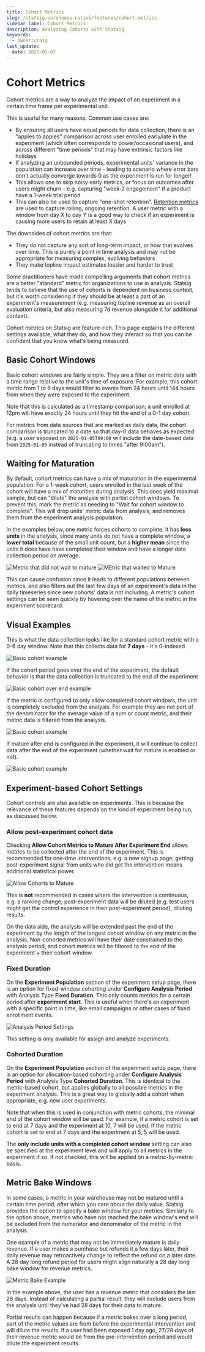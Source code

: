 ```yaml
---
title: Cohort Metrics
slug: /statsig-warehouse-native/features/cohort-metrics
sidebar_label: Cohort Metrics
description: Analyzing Cohorts with Statsig
keywords:
  - owner:craig
last_update:
  date: 2025-05-07
---
```


# Cohort Metrics

Cohort metrics are a way to analyze the impact of an experiment in a certain time frame per experimental unit.

This is useful for many reasons. Common use cases are:

- By ensuring all users have equal periods for data collection, there is an "apples to apples" comparison across user enrolled early/late in the experiment (which often corresponds to power/occasional users), and across different "time periods" that may have extrinsic factors like holidays
- If analyzing an unbounded periods, experimental units' variance in the population can increase over time - leading to scenario where error bars don't actually converge towards 0 as the experiment is run for longer!
- This allows one to skip noisy early metrics, or focus on outcomes after users might churn - e.g. capturing "week-2 engagement" if a product have a 1-week trial period
- This can also be used to capture "one-shot retention". [Retention metrics](../metrics/retention.md) are used to capture rolling, ongoing retention. A user metric with a window from day X to day Y is a good way to check if an experiment is causing more users to retain at least X days

The downsides of cohort metrics are that:

- They do not capture any sort of long-term impact, or how that evolves over time. This is purely a point in time analysis and may not be appropriate for measuring complex, evolving behaviors
- They make topline impact estimates lossier and harder to trust

Some practitioners have made compelling arguments that cohort metrics are a better "standard" metric for organizations to use in analysis. Statsig tends to believe that the use of cohorts is dependent on business context, but it's worth considering if they should be at least a part of an experiment's measurement (e.g. measuring topline revenue as an overall evaluation criteria, but also measuring 7d revenue alongside it for additional context).

Cohort metrics on Statsig are feature-rich. This page explains the different settings available, what they do, and how they interact so that you can be confident that you know what's being measured.

## Basic Cohort Windows

Basic cohort windows are fairly simple. They are a filter on metric data with a time range relative to the unit's time of exposure. For example, this cohort metric from 1 to 6 days would filter to events from 24 hours until 144 hours from when they were exposed to the experiment.

Note that this is calculated as a timestamp comparison; a unit enrolled at 12pm will have exactly 24 hours until they hit the end of a 0-1 day cohort.

For metrics from data sources that are marked as daily data, the cohort comparison is truncated to a date so that day-0 data behaves as expected (e.g. a user exposed on `2025-01-05T09:00` will include the date-based data from `2025-01-05` instead of truncating to times "after 9:00am").

## Waiting for Maturation

By default, cohort metrics can have a mix of maturation in the experimental population. For a 1-week cohort, users enrolled in the last week of the cohort will have a mix of maturities during analysis. This does yield maximal sample, but can "dilute" the analysis with partial cohort windows. To prevent this, mark the metric as needing to "Wait for cohort window to complete". This will drop units' metric data from analysis, and removes them from the experiment analysis population.

In the examples below, one metric forces cohorts to complete. It has **less units** in the analysis, since many units do not have a complete window, a **lower total** because of the small unit count, but a **higher mean** since the units it does have have completed their window and have a longer data collection period on average.

![Metric that did not wait to mature](/img/whn/basic_cohort_metric.png)
![MEtric that waited to Mature](/img/whn/wait_to_mature_metric.png)

This can cause confusion since it leads to different populations between metrics, and also filters out the last few days of an experiment's data in the daily timeseries since new cohorts' data is not including. A metric's cohort settings can be seen quickly by hovering over the name of the metric in the experiment scorecard.

## Visual Examples

This is what the data collection looks like for a standard cohort metric with a 0-6 day window. Note that this collects data for **7 days** - it's 0-indexed.

![Basic cohort example](/img/whn/basic_cohort_example.png)

If the cohort period goes over the end of the experiment, the default behavior is that the data collection is truncated to the end of the experiment

![Basic cohort over end example](/img/whn/basic_cohort_over_end_example.png)

If the metric is configured to only allow completed cohort windows, the unit is completely excluded from the analysis. For example they are not part of the denominator for the average value of a sum or count metric, and their metric data is filtered from the analysis.

![Basic cohort example](/img/whn/completed_window_example.png)

If mature after end is configured in the experiment, it will continue to collect data after the end of the experiment (whether wait for mature is enabled or not).

![Basic cohort example](/img/whn/mature_after_end_example.png)

## Experiment-based Cohort Settings

Cohort controls are also available on experiments. This is because the relevance of these features depends on the kind of experiment being run, as discussed below.

### Allow post-experiment cohort data

Checking **Allow Cohort Metrics to Mature After Experiment End** allows metrics to be collected after the end of the experiment. This is recommended for one-time interventions, e.g. a new signup page; getting post-experiment signal from units who did get the intervention means additional statistical power.

![Allow Cohorts to Mature](/img/whn/allow_cohorts_to_mature.png)

This is **not** recommended in cases where the intervention is continuous, e.g. a ranking change; post-experiment data will be diluted (e.g. test users might get the control experience in their post-experiment period), diluting results.

On the data side, the analysis will be extended past the end of the experiment by the length of the longest cohort window on any metric in the analysis. Non-cohorted metrics will have their date constrained to the analysis period, and cohort metrics will be filtered to the end of the experiment + their cohort window.

### Fixed Duration

On the **Experiment Population** section of the experiment setup page, there is an option for fixed-window cohorting under **Configure Analysis Period** with Analysis Type **Fixed Duration**. This only counts metrics for a certain period after **experiment start**. This is useful when there's an experiment with a specific point in time, like email campaigns or other cases of fixed enrollment events.

![Analysis Period Settings](/img/whn/configure_analysis_period.png)

This setting is only available for assign and analyze experiments.

### Cohorted Duration

On the **Experiment Population** section of the experiment setup page, there is an option for allocation-based cohorting under **Configure Analysis Period** with Analysis Type **Cohorted Duration**. This is identical to the metric-based cohort, but applies globally to all possible metrics in the experiment analysis. This is a great way to globally add a cohort when appropriate, e.g. new user experiments.

Note that when this is used in conjunction with metric cohorts, the minimal end of the cohort window will be used. For example, if a metric cohort is set to end at 7 days and the experiment at 10, 7 will be used. If the metric cohort is set to end at 7 days and the experiment at 5, 5 will be used.

The **only include units with a completed cohort window** setting can also be specified at the experiment level and will apply to all metrics in the experiment if so. If not checked, this will be applied on a metric-by-metric basis.

## Metric Bake Windows

In some cases, a metric in your warehouse may not be matured until a certain time period, after which you care about the daily value. Statsig provides the option to specify a bake window for your metrics. Similarly to the option above, metrics who have not reached the bake window's end will be excluded from the numerator and denominator of the metric in the analysis.

One example of a metric that may not be immediately mature is daily revenue. If a user makes a purchase but refunds it a few days later, their daily revenue may retroactively change to reflect the refund on a later date. A 28 day long refund period for users might align naturally a 28 day long bake window for revenue metrics.

![Metric Bake Example](https://github.com/statsig-io/docs/assets/102695539/7c0ca9e7-ae49-4213-96aa-e0815a46940e)

In the example above, the user has a revenue metric that considers the last 28 days. Instead of calculating a partial result, they will exclude users from the analysis until they've had 28 days for their data to mature.

Partial results can happen because if a metric bakes over a long period, part of the metric values are from before the experimental intervention and will dilute the results. If a user had been exposed 1 day ago, 27/28 days of their revenue metric would be from the pre-intervention period and would dilute the experiment results.
